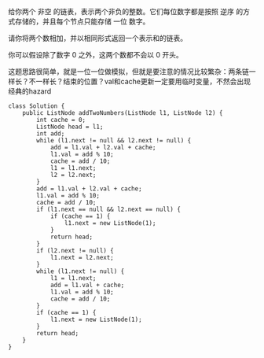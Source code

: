 给你两个 非空 的链表，表示两个非负的整数。它们每位数字都是按照 逆序 的方式存储的，并且每个节点只能存储 一位 数字。

请你将两个数相加，并以相同形式返回一个表示和的链表。

你可以假设除了数字 0 之外，这两个数都不会以 0 开头。

这题思路很简单，就是一位一位做模拟，但就是要注意的情况比较繁杂：两条链一样长？不一样长？结束的位置？val和cache更新一定要用临时变量，不然会出现经典的hazard

```
class Solution {
    public ListNode addTwoNumbers(ListNode l1, ListNode l2) {
        int cache = 0;
        ListNode head = l1;
        int add;
        while (l1.next != null && l2.next != null) {
            add = l1.val + l2.val + cache;
            l1.val = add % 10;
            cache = add / 10;
            l1 = l1.next;
            l2 = l2.next;
        }
        add = l1.val + l2.val + cache;
        l1.val = add % 10;
        cache = add / 10;
        if (l1.next == null && l2.next == null) {
            if (cache == 1) {
                l1.next = new ListNode(1);
            }
            return head;
        }
        if (l2.next != null) {
            l1.next = l2.next;
        }
        while (l1.next != null) {
            l1 = l1.next;
            add = l1.val + cache;
            l1.val = add % 10;
            cache = add / 10;
        }
        if (cache == 1) {
            l1.next = new ListNode(1);
        }
        return head;
    }
}
```
